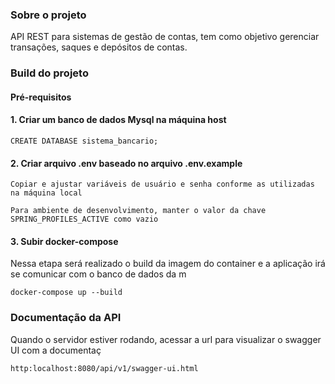 ### Sobre o projeto
API REST para sistemas de gestão de contas, tem como objetivo gerenciar transações, saques e depósitos de contas.

### Build do projeto

#### Pré-requisitos

#### 1. Criar um banco de dados Mysql na máquina host

```
CREATE DATABASE sistema_bancario;
```

#### 2. Criar arquivo .env baseado no arquivo .env.example

```
Copiar e ajustar variáveis de usuário e senha conforme as utilizadas na máquina local
```
```
Para ambiente de desenvolvimento, manter o valor da chave SPRING_PROFILES_ACTIVE como vazio
```

#### 3. Subir docker-compose
Nessa etapa será realizado o build da imagem do container e a aplicação irá se comunicar com o banco de dados da m
```
docker-compose up --build
```

### Documentação da API

Quando o servidor estiver rodando, acessar a url para visualizar o swagger UI com a documentaç
```
http:localhost:8080/api/v1/swagger-ui.html
```

